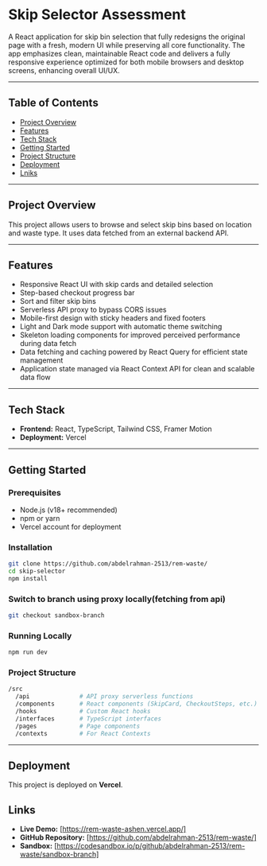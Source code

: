 # Skip Selector Assessment

A React application for skip bin selection that fully redesigns the original page with a fresh, modern UI while preserving all core functionality. The app emphasizes clean, maintainable React code and delivers a fully responsive experience optimized for both mobile browsers and desktop screens, enhancing overall UI/UX.

---

## Table of Contents

- [Project Overview](#project-overview)  
- [Features](#features)  
- [Tech Stack](#tech-stack)  
- [Getting Started](#getting-started)  
- [Project Structure](#project-structure)  
- [Deployment](#deployment)  
- [Lniks](#links)  

---

## Project Overview

This project allows users to browse and select skip bins based on location and waste type. It uses data fetched from an external backend API.

---

## Features

- Responsive React UI with skip cards and detailed selection  
- Step-based checkout progress bar  
- Sort and filter skip bins  
- Serverless API proxy to bypass CORS issues  
- Mobile-first design with sticky headers and fixed footers  
- Light and Dark mode support with automatic theme switching  
- Skeleton loading components for improved perceived performance during data fetch  
- Data fetching and caching powered by React Query for efficient state management  
- Application state managed via React Context API for clean and scalable data flow  

---

## Tech Stack

- **Frontend:** React, TypeScript, Tailwind CSS, Framer Motion  
- **Deployment:** Vercel  

---

## Getting Started

### Prerequisites

- Node.js (v18+ recommended)  
- npm or yarn  
- Vercel account for deployment  

### Installation

```bash
git clone https://github.com/abdelrahman-2513/rem-waste/
cd skip-selector
npm install
```
### Switch to branch using proxy locally(fetching from api)

```bash
git checkout sandbox-branch
```

### Running Locally

```bash
npm run dev
```

### Project Structure

```bash
/src
  /api              # API proxy serverless functions
  /components       # React components (SkipCard, CheckoutSteps, etc.)
  /hooks            # Custom React hooks
  /interfaces       # TypeScript interfaces
  /pages            # Page components
  /contexts         # For React Contexts
```
--- 

## Deployment

This project is deployed on **Vercel**.


## Links

- **Live Demo:** [https://rem-waste-ashen.vercel.app/]
- **GitHub Repository:** [https://github.com/abdelrahman-2513/rem-waste/]
- **Sandbox:** [https://codesandbox.io/p/github/abdelrahman-2513/rem-waste/sandbox-branch]

